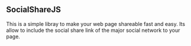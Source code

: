 ##  SocialShareJS

This is a simple libray to make your web page shareable fast and easy.
Its allow to include the social share link of the major social network to your page.

